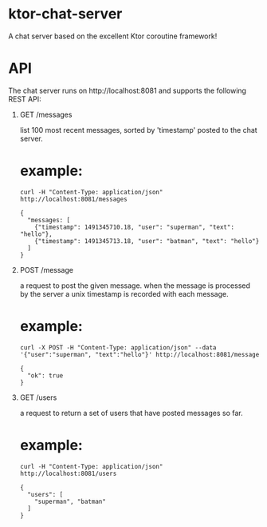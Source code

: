 # ktor-chat-server
A chat server based on the excellent Ktor coroutine framework!

# API

The chat server runs on http://localhost:8081 and supports the following REST API: 

 1. GET /messages

     list 100 most recent messages, sorted by 'timestamp' posted to the chat server.

     example:
     ========

     ```
     curl -H "Content-Type: application/json" http://localhost:8081/messages

     {
       "messages: [
         {"timestamp": 1491345710.18, "user": "superman", "text": "hello"},
         {"timestamp": 1491345713.18, "user": "batman", "text": "hello"}
       ]
     }

     ```

 2. POST /message 

     a request to post the given message. 
     when the message is processed by the server a unix timestamp is recorded with each message.

     example:
     ========

     ```
     curl -X POST -H "Content-Type: application/json" --data '{"user":"superman", "text":"hello"}' http://localhost:8081/message

     {
       "ok": true
     }
     ```

 3. GET /users

     a request to return a set of users that have posted messages so far.

     example:
     ========

     ```
     curl -H "Content-Type: application/json" http://localhost:8081/users

     {
       "users": [
         "superman", "batman"
       ]
     }
     ```
